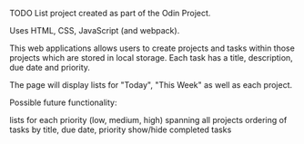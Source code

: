 TODO List project created as part of the Odin Project.

Uses HTML, CSS, JavaScript (and webpack).

This web applications allows users to create projects and tasks within those projects which are stored in local storage. Each task has a title, description, due date and priority.

The page will display lists for "Today", "This Week" as well as each project.

Possible future functionality:

lists for each priority (low, medium, high) spanning all projects
ordering of tasks by title, due date, priority
show/hide completed tasks
